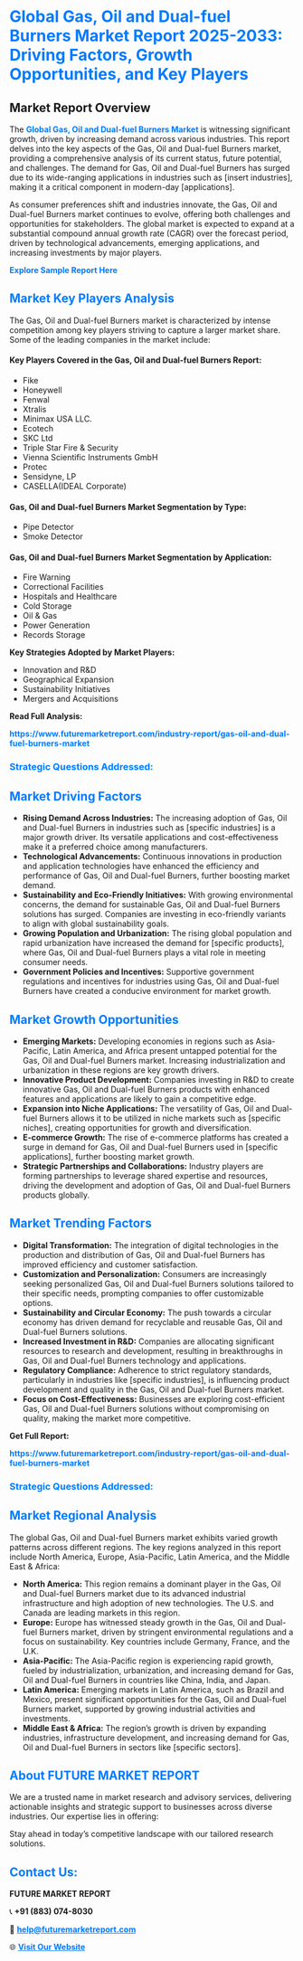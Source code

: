 <h1 style="color: #007BFF;">Global Gas, Oil and Dual-fuel Burners Market Report 2025-2033: Driving Factors, Growth Opportunities, and Key Players</h1>

<section id="overview">
<h2>Market Report Overview</h2>
<p>The <a href="https://www.futuremarketreport.com/industry-report/gas-oil-and-dual-fuel-burners-market" style="color: #007BFF; text-decoration: none;"><strong>Global Gas, Oil and Dual-fuel Burners Market</strong></a> is witnessing significant growth, driven by increasing demand across various industries. This report delves into the key aspects of the Gas, Oil and Dual-fuel Burners market, providing a comprehensive analysis of its current status, future potential, and challenges. The demand for Gas, Oil and Dual-fuel Burners has surged due to its wide-ranging applications in industries such as [insert industries], making it a critical component in modern-day [applications].</p>
<p>As consumer preferences shift and industries innovate, the Gas, Oil and Dual-fuel Burners market continues to evolve, offering both challenges and opportunities for stakeholders. The global market is expected to expand at a substantial compound annual growth rate (CAGR) over the forecast period, driven by technological advancements, emerging applications, and increasing investments by major players.</p>
</section>

<section id="overview">
<p><a href="https://www.futuremarketreport.com/request-sample/reportId=36732" style="color: #007BFF; text-decoration: none;"><strong>Explore Sample Report Here</strong></a></p>
</section>

<section id="key-players">
<h2 style="color: #007BFF;">Market Key Players Analysis</h2>
<p>The Gas, Oil and Dual-fuel Burners market is characterized by intense competition among key players striving to capture a larger market share. Some of the leading companies in the market include:</p>
<h4>Key Players Covered in the Gas, Oil and Dual-fuel Burners Report:</h4>
<ul><li>Fike</li><li>Honeywell</li><li>Fenwal</li><li>Xtralis</li><li>Minimax USA LLC.</li><li>Ecotech</li><li>SKC Ltd</li><li>Triple Star Fire &amp; Security</li><li>Vienna Scientific Instruments GmbH</li><li>Protec</li><li>Sensidyne, LP</li><li>CASELLA(IDEAL Corporate)</li></ul>
<h4>Gas, Oil and Dual-fuel Burners Market Segmentation by Type:</h4>
<ul><li>Pipe Detector</li><li>Smoke Detector</li></ul>

<h4>Gas, Oil and Dual-fuel Burners Market Segmentation by Application:</h4>
<ul><li>Fire Warning</li><li>Correctional Facilities</li><li>Hospitals and Healthcare</li><li>Cold Storage</li><li>Oil &amp; Gas</li><li>Power Generation</li><li>Records Storage</li></ul>
<p><strong>Key Strategies Adopted by Market Players:</strong></p>
<ul>
<li>Innovation and R&D</li>
<li>Geographical Expansion</li>
<li>Sustainability Initiatives</li>
<li>Mergers and Acquisitions</li>
</ul>
</section>

<section>
<p><strong>Read Full Analysis: </strong></p><a href="https://www.futuremarketreport.com/industry-report/gas-oil-and-dual-fuel-burners-market" style="color: #007BFF; text-decoration: none;"><strong>https://www.futuremarketreport.com/industry-report/gas-oil-and-dual-fuel-burners-market</strong></a>
<h3 style="color: #007BFF;">Strategic Questions Addressed:</h3>
</section>

<section id="driving-factors">
<h2 style="color: #007BFF;">Market Driving Factors</h2>
<ul>
<li><strong>Rising Demand Across Industries:</strong> The increasing adoption of Gas, Oil and Dual-fuel Burners in industries such as [specific industries] is a major growth driver. Its versatile applications and cost-effectiveness make it a preferred choice among manufacturers.</li>
<li><strong>Technological Advancements:</strong> Continuous innovations in production and application technologies have enhanced the efficiency and performance of Gas, Oil and Dual-fuel Burners, further boosting market demand.</li>
<li><strong>Sustainability and Eco-Friendly Initiatives:</strong> With growing environmental concerns, the demand for sustainable Gas, Oil and Dual-fuel Burners solutions has surged. Companies are investing in eco-friendly variants to align with global sustainability goals.</li>
<li><strong>Growing Population and Urbanization:</strong> The rising global population and rapid urbanization have increased the demand for [specific products], where Gas, Oil and Dual-fuel Burners plays a vital role in meeting consumer needs.</li>
<li><strong>Government Policies and Incentives:</strong> Supportive government regulations and incentives for industries using Gas, Oil and Dual-fuel Burners have created a conducive environment for market growth.</li>
</ul>
</section>

<section id="growth-opportunities">
<h2 style="color: #007BFF;">Market Growth Opportunities</h2>
<ul>
<li><strong>Emerging Markets:</strong> Developing economies in regions such as Asia-Pacific, Latin America, and Africa present untapped potential for the Gas, Oil and Dual-fuel Burners market. Increasing industrialization and urbanization in these regions are key growth drivers.</li>
<li><strong>Innovative Product Development:</strong> Companies investing in R&D to create innovative Gas, Oil and Dual-fuel Burners products with enhanced features and applications are likely to gain a competitive edge.</li>
<li><strong>Expansion into Niche Applications:</strong> The versatility of Gas, Oil and Dual-fuel Burners allows it to be utilized in niche markets such as [specific niches], creating opportunities for growth and diversification.</li>
<li><strong>E-commerce Growth:</strong> The rise of e-commerce platforms has created a surge in demand for Gas, Oil and Dual-fuel Burners used in [specific applications], further boosting market growth.</li>
<li><strong>Strategic Partnerships and Collaborations:</strong> Industry players are forming partnerships to leverage shared expertise and resources, driving the development and adoption of Gas, Oil and Dual-fuel Burners products globally.</li>
</ul>
</section>

<section id="trending-factors">
<h2 style="color: #007BFF;">Market Trending Factors</h2>
<ul>
<li><strong>Digital Transformation:</strong> The integration of digital technologies in the production and distribution of Gas, Oil and Dual-fuel Burners has improved efficiency and customer satisfaction.</li>
<li><strong>Customization and Personalization:</strong> Consumers are increasingly seeking personalized Gas, Oil and Dual-fuel Burners solutions tailored to their specific needs, prompting companies to offer customizable options.</li>
<li><strong>Sustainability and Circular Economy:</strong> The push towards a circular economy has driven demand for recyclable and reusable Gas, Oil and Dual-fuel Burners solutions.</li>
<li><strong>Increased Investment in R&D:</strong> Companies are allocating significant resources to research and development, resulting in breakthroughs in Gas, Oil and Dual-fuel Burners technology and applications.</li>
<li><strong>Regulatory Compliance:</strong> Adherence to strict regulatory standards, particularly in industries like [specific industries], is influencing product development and quality in the Gas, Oil and Dual-fuel Burners market.</li>
<li><strong>Focus on Cost-Effectiveness:</strong> Businesses are exploring cost-efficient Gas, Oil and Dual-fuel Burners solutions without compromising on quality, making the market more competitive.</li>
</ul>
</section>

<section>
<p><strong>Get Full Report: </strong></p><a href="https://www.futuremarketreport.com/industry-report/gas-oil-and-dual-fuel-burners-market" style="color: #007BFF; text-decoration: none;"><strong>https://www.futuremarketreport.com/industry-report/gas-oil-and-dual-fuel-burners-market</strong></a>
<h3 style="color: #007BFF;">Strategic Questions Addressed:</h3>
</section>


<section id="regional-analysis">
<h2 style="color: #007BFF;">Market Regional Analysis</h2>
<p>The global Gas, Oil and Dual-fuel Burners market exhibits varied growth patterns across different regions. The key regions analyzed in this report include North America, Europe, Asia-Pacific, Latin America, and the Middle East & Africa:</p>
<ul>
<li><strong>North America:</strong> This region remains a dominant player in the Gas, Oil and Dual-fuel Burners market due to its advanced industrial infrastructure and high adoption of new technologies. The U.S. and Canada are leading markets in this region.</li>
<li><strong>Europe:</strong> Europe has witnessed steady growth in the Gas, Oil and Dual-fuel Burners market, driven by stringent environmental regulations and a focus on sustainability. Key countries include Germany, France, and the U.K.</li>
<li><strong>Asia-Pacific:</strong> The Asia-Pacific region is experiencing rapid growth, fueled by industrialization, urbanization, and increasing demand for Gas, Oil and Dual-fuel Burners in countries like China, India, and Japan.</li>
<li><strong>Latin America:</strong> Emerging markets in Latin America, such as Brazil and Mexico, present significant opportunities for the Gas, Oil and Dual-fuel Burners market, supported by growing industrial activities and investments.</li>
<li><strong>Middle East & Africa:</strong> The region’s growth is driven by expanding industries, infrastructure development, and increasing demand for Gas, Oil and Dual-fuel Burners in sectors like [specific sectors].</li>
</ul>
</section>

<footer>
<h2 style="color: #007BFF;">About FUTURE MARKET REPORT</h2>
<p>We are a trusted name in market research and advisory services, delivering actionable insights and strategic support to businesses across diverse industries. Our expertise lies in offering:</p>

<p>Stay ahead in today’s competitive landscape with our tailored research solutions.</p>

<h2 style="color: #007BFF;">Contact Us:</h2>
<p><strong>FUTURE MARKET REPORT</strong></p>
<p>📞 <strong>+91 (883) 074-8030</strong></p>
<p>📧 <strong><a href="mailto:help@futuremarketreport.com" style="color: #007BFF;">help@futuremarketreport.com</a></strong></p>
<p>🌐 <strong><a href="https://www.futuremarketreport.com/" style="color: #007BFF;">Visit Our Website</a></strong></p>
</footer>